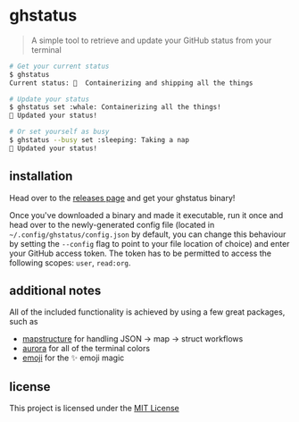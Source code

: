 # ghstatus

> A simple tool to retrieve and update your GitHub status from your terminal

```bash
# Get your current status
$ ghstatus
Current status: 🐋  Containerizing and shipping all the things
```

```bash
# Update your status
$ ghstatus set :whale: Containerizing all the things!
🎉 Updated your status!

# Or set yourself as busy
$ ghstatus --busy set :sleeping: Taking a nap
🎉 Updated your status!
```

## installation

Head over to the [releases page](https://github.com/BrunoScheufler/ghstatus/releases) and get your ghstatus binary!

Once you've downloaded a binary and made it executable, run it once and head over to the newly-generated config file (located in `~/.config/ghstatus/config.json` by default, you can change this behaviour by setting the `--config` flag to point to your file location of choice) and enter your GitHub access token. The token has to be permitted to access the following scopes: `user`, `read:org`.

## additional notes

All of the included functionality is achieved by using a few great packages, such as

- [mapstructure](https://github.com/mitchellh/mapstructure) for handling JSON -> map -> struct workflows
- [aurora](https://github.com/logrusorgru/aurora) for all of the terminal colors
- [emoji](https://github.com/kyokomi/emoji) for the :sparkles: emoji magic


## license

This project is licensed under the [MIT License](LICENSE.md)
